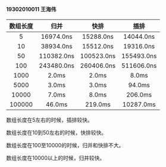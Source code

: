 #### 19302010011 王海伟



|     数组长度     | 归并     |    快排 | 插排 |
|  :--:  | :--:  |:--:|  :--:  |
| 5 | 16974.0ns |15288.0ns| 14044.0ns |
| 10 | 38934.0ns |15512.0ns| 19316.0ns |
| 50 | 110382.0ns |100523.0ns| 155493.0ns |
| 100 | 243480.0ns |260406.0ns| 511606.0ns |
| 1000 | 2.0ms |2.0ms| 8.0ms |
| 5000 | 3.0ms |3.0ms| 94.0ms |
| 10000 | 7.0ms |8.0ms| 206.0ms |
| 100000 | 46.0ms |219.0ms| 10287.0ms |

数组长度在5左右的时候，插排较快。

数组长度在10到50左右的时候，快排较快。

数组长度在100至10000的时候，归并和快排不大。

数组长度在10000以上的时候，归并较快。

